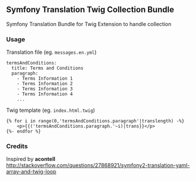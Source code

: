 ## Symfony Translation Twig Collection Bundle
Symfony Translation Bundle for Twig Extension to handle collection

### Usage

Translation file (eg. `messages.en.yml`)

```
termsAndConditions:
  title: Terms and Conditions
  paragraph:
    - Terms Information 1
    - Terms Information 2
    - Terms Information 3
    - Terms Information 4
    ...
```

Twig template (eg. `index.html.twig`)

```
{% for i in range(0,'termsAndConditions.paragraph'|translength) -%}
    <p>{{('termsAndConditions.paragraph.'~i)|trans}}</p>
{%- endfor %}
```

### Credits

Inspired by **acontell** http://stackoverflow.com/questions/27868921/symfony2-translation-yaml-array-and-twig-loop

